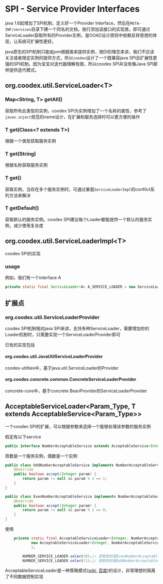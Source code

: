 # SPI - Service Provider Interfaces

java 1.6起增加了SPI机制，定义好一个Provider Interface，然后在`META-INF/services`目录下建一个同名的文档，按行添加该接口的实现类，即可通过ServiceLoader获取所有的Provider实例，是OOAD设计原则中依赖反转思想的体现，让系统可扩展性更好。

java原生的SPI机制只能由jvm根据类来提供实例，按DI的理念来讲，我们不应该关注或者限定实例的提供方式，所以`coodex`设计了一个既兼容java SPI且扩展性更强的SPI机制。因为宝宝对迭代器理解有限，所以coodex SPI并没有像Java SPI那样提供迭代模式。

## org.coodex.util.ServiceLoader&lt;T>

### Map&lt;String, T> getAll()

获取所有此类型的实例，coodex SPI为实例增加了一个名称的属性，参考了`javax.inject`规范的name设计，在扩展和服务选择时可以更方便的操作

### T get(Class&lt;? extends T>)

根据一个类型获取服务实例

### T get(String)

根据名称获取服务实例

### T get()

获取实例，当存在多个服务实例时，可通过重载`ServiceLoaderImpl`的conflict系列方法来解决

### T getDefault()

获取默认的服务实例。coodex SPI建议每个Loader都能提供一个默认的服务实例，减少使用复杂度

## org.coodex.util.ServiceLoaderImpl&lt;T>

coodex SPI的实现

### usage

例如，我们有一个interface A

```java
private static final ServiceLoader<A> A_SERVICE_LOADER = new ServiceLoaderImpl<A>(){};
```

## 扩展点

### org.coodex.util.ServiceLoaderProvider

coodex SPI机制相对java SPI来讲，支持多种ServiceLoader，需要增加你的Loader机制时，只需要实现一个ServiceLoaderProvider即可

已有的实现包括

#### org.coodex.util.JavaUtilServiceLoaderProvider

coodex-utitlies中，基于java.util.ServiceLoader的Provider

#### org.coodex.concrete.common.ConcreteServiceLoaderProvider

concrete-core中，基于concrete BeanProvider的ServiceLoaderProvider

## AcceptableServiceLoader&lt;Param_Type, T extends AcceptableService&lt;Param_Type>>

一个coodex SPI的扩展，可以根据参数来选择一个能够处理该参数的服务实例

假定有以下service

```java
public interface NumberAcceptableService extends AcceptableService<Integer>{}
```

奇数是一个服务实例，偶数是一个实例

```java
public class OddNumberAcceptableService implements NumberAcceptableService{
    @Override
    public boolean accept(Integer param) {
        return param != null && param % 2 == 1;
    }
}
```

```java
public class EvenNumberAcceptableService implements NumberAcceptableService{
    @Override
    public boolean accept(Integer param) {
        return param != null && param % 2 == 0;
    }
}
```

使用

```java
    private static final AcceptableServiceLoader<Integer, NumberAcceptableService> NUMBER_SERVICE_LOADER =
            new AcceptableServiceLoader<Integer, NumberAcceptableService>() {
            };
```

```java
        NUMBER_SERVICE_LOADER.select(0);// 获取到的是EvenNumberAcceptableService的实例
        NUMBER_SERVICE_LOADER.select(1);// 获取到的是OddNumberAcceptableService的实例
```

AcceptableServiceLoader是一种策略模式([wiki](https://zh.wikipedia.org/wiki/%E7%AD%96%E7%95%A5%E6%A8%A1%E5%BC%8F), [百度](https://baike.baidu.com/item/%E8%AE%BE%E8%AE%A1%E6%A8%A1%E5%BC%8F/1212549#4_22))的设计，非常理想的隔离了不同数据控制实现
